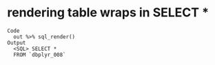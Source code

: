# rendering table wraps in SELECT *

    Code
      out %>% sql_render()
    Output
      <SQL> SELECT *
      FROM `dbplyr_008`

